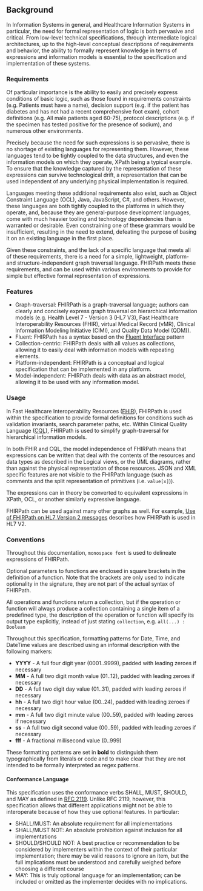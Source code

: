 ## Background

In Information Systems in general, and Healthcare Information Systems in
particular, the need for formal representation of logic is both
pervasive and critical. From low-level technical specifications, through
intermediate logical architectures, up to the high-level conceptual
descriptions of requirements and behavior, the ability to formally
represent knowledge in terms of expressions and information models is
essential to the specification and implementation of these systems.

### Requirements

Of particular importance is the ability to easily and precisely express
conditions of basic logic, such as those found in requirements
constraints (e.g. Patients must have a name), decision support (e.g. if
the patient has diabetes and has not had a recent comprehensive foot
exam), cohort definitions (e.g. All male patients aged 60-75), protocol
descriptions (e.g. if the specimen has tested positive for the presence
of sodium), and numerous other environments.

Precisely because the need for such expressions is so pervasive, there
is no shortage of existing languages for representing them. However,
these languages tend to be tightly coupled to the data structures, and
even the information models on which they operate, XPath being a typical
example. To ensure that the knowledge captured by the representation of
these expressions can survive technological drift, a representation that
can be used independent of any underlying physical implementation is
required.

Languages meeting these additional requirements also exist, such as
Object Constraint Language (OCL), Java, JavaScript, C#, and others.
However, these languages are both tightly coupled to the platforms in
which they operate, and, because they are general-purpose development
languages, come with much heavier tooling and technology dependencies
than is warranted or desirable. Even constraining one of these grammars
would be insufficient, resulting in the need to extend, defeating the
purpose of basing it on an existing language in the first place.

Given these constraints, and the lack of a specific language that meets
all of these requirements, there is a need for a simple, lightweight,
platform- and structure-independent graph traversal language. FHIRPath
meets these requirements, and can be used within various environments to
provide for simple but effective formal representation of expressions.

### Features

-   Graph-traversal: FHIRPath is a graph-traversal language; authors can
    clearly and concisely express graph traversal on hierarchical
    information models (e.g. Health Level 7 - Version 3 (HL7 V3), Fast
    Healthcare Interoperability Resources (FHIR), virtual Medical Record
    (vMR), Clinical Information Modeling Initiative (CIMI), and Quality
    Data Model (QDM)).
-   Fluent: FHIRPath has a syntax based on the [Fluent
    Interface](https://en.wikipedia.org/wiki/Fluent_interface) pattern
-   Collection-centric: FHIRPath deals with all values as collections,
    allowing it to easily deal with information models with repeating
    elements.
-   Platform-independent: FHIRPath is a conceptual and logical
    specification that can be implemented in any platform.
-   Model-independent: FHIRPath deals with data as an abstract model,
    allowing it to be used with any information model.

### Usage

In Fast Healthcare Interoperability Resources
([FHIR](http://hl7.org/fhir)), FHIRPath is used within the specification
to provide formal definitions for conditions such as validation
invariants, search parameter paths, etc. Within Clinical Quality
Language ([CQL](http://cql.hl7.org)), FHIRPath is used to simplify
graph-traversal for hierarchical information models.

In both FHIR and CQL, the model independence of FHIRPath means that
expressions can be written that deal with the contents of the resources
and data types as described in the Logical views, or the UML diagrams,
rather than against the physical representation of those resources. JSON
and XML specific features are not visible to the FHIRPath language (such
as comments and the split representation of primitives (i.e.
`value[x]`)).

The expressions can in theory be converted to equivalent expressions in
XPath, OCL, or another similarly expressive language.

FHIRPath can be used against many other graphs as well. For example,
[Use of FHIRPath on HL7 Version 2 messages](#hl7v2) describes how
FHIRPath is used in HL7 V2.

### Conventions

Throughout this documentation, `monospace font` is used to delineate expressions of FHIRPath.

Optional parameters to functions are enclosed in square brackets in the
definition of a function. Note that the brackets are only used to
indicate optionality in the signature, they are not part of the actual
syntax of FHIRPath.

All operations and functions return a collection, but if the operation
or function will always produce a collection containing a single item of
a predefined type, the description of the operation or function will
specify its output type explicitly, instead of just stating
`collection`, e.g.
`all(...) : Boolean`

Throughout this specification, formatting patterns for Date, Time, and
DateTime values are described using an informal description with the
following markers:

-   **YYYY** - A full four digit year (0001..9999), padded with leading
    zeroes if necessary
-   **MM** - A full two digit month value (01..12), padded with leading
    zeroes if necessary
-   **DD** - A full two digit day value (01..31), padded with leading
    zeroes if necessary
-   **hh** - A full two digit hour value (00..24), padded with leading
    zeroes if necessary
-   **mm** - A full two digit minute value (00..59), padded with leading
    zeroes if necessary
-   **ss** - A full two digit second value (00..59), padded with leading
    zeroes if necessary
-   **fff** - A fractional millisecond value (0..999)

These formatting patterns are set in **bold** to distinguish them
typographically from literals or code and to make clear that they are
not intended to be formally interpreted as regex patterns.

#### Conformance Language

This specification uses the conformance verbs SHALL, MUST, SHOULD, and
MAY as defined in [RFC 2119](https://www.ietf.org/rfc/rfc2119.txt).
Unlike RFC 2119, however, this specification allows that different
applications might not be able to interoperate because of how they use
optional features. In particular:

-   SHALL/MUST: An absolute requirement for all implementations
-   SHALL/MUST NOT: An absolute prohibition against inclusion for all
    implementations
-   SHOULD/SHOULD NOT: A best practice or recommendation to be
    considered by implementers within the context of their particular
    implementation; there may be valid reasons to ignore an item, but
    the full implications must be understood and carefully weighed
    before choosing a different course
-   MAY: This is truly optional language for an implementation; can be
    included or omitted as the implementer decides with no implications.
